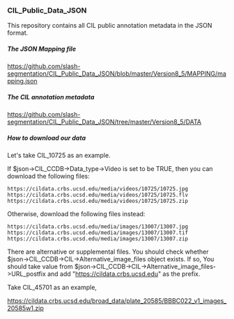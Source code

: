 ### CIL_Public_Data_JSON
This repository contains all CIL public annotation metadata in the JSON format.

##### The JSON Mapping file
https://github.com/slash-segmentation/CIL_Public_Data_JSON/blob/master/Version8_5/MAPPING/mapping.json

##### The CIL annotation metadata
https://github.com/slash-segmentation/CIL_Public_Data_JSON/tree/master/Version8_5/DATA

##### How to download our data
Let's take CIL_10725 as an example.

If $json->CIL_CCDB->Data_type->Video is set to be TRUE, then you can download the following files:
```
https://cildata.crbs.ucsd.edu/media/videos/10725/10725.jpg
https://cildata.crbs.ucsd.edu/media/videos/10725/10725.flv
https://cildata.crbs.ucsd.edu/media/videos/10725/10725.zip
```

Otherwise, download the following files instead:
```
https://cildata.crbs.ucsd.edu/media/images/13007/13007.jpg
https://cildata.crbs.ucsd.edu/media/images/13007/13007.tif
https://cildata.crbs.ucsd.edu/media/images/13007/13007.zip
```

There are alternative or supplemental files. You should check whether
 $json->CIL_CCDB->CIL->Alternative_image_files object exists. If so,
 You should take value from $json->CIL_CCDB->CIL->Alternative_image_files->URL_postfix
 and add "https://cildata.crbs.ucsd.edu" as the prefix.
 
Take CIL_45701 as an example,
 
 https://cildata.crbs.ucsd.edu/broad_data/plate_20585/BBBC022_v1_images_20585w1.zip






